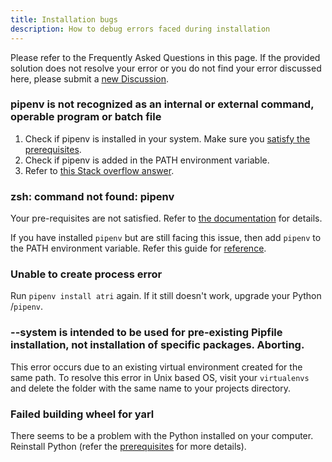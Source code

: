 ```yaml
---
title: Installation bugs
description: How to debug errors faced during installation
---
```


Please refer to the Frequently Asked Questions in this page. If the provided solution does not resolve your error or you do not find your error discussed here, please submit a [new Discussion](https://github.com/Atri-Labs/atrilabs-engine/discussions/categories/help-installation-start).

### pipenv is not recognized as an internal or external command, operable program or batch file

1. Check if pipenv is installed in your system. Make sure you [satisfy the prerequisites](getting-started/installation/install_prereqs).  
2. Check if pipenv is added in the PATH environment variable.
3. Refer to [this Stack overflow answer](https://stackoverflow.com/a/47676529).

### zsh: command not found: pipenv 

Your pre-requisites are not satisfied. Refer to [the documentation](https://docs.atrilabs.com/getting-started/installation/install_prereqs) for details. 

If you have installed `pipenv` but are still facing this issue, then add `pipenv` to the PATH environment variable. Refer this guide for [reference](https://datatofish.com/add-python-to-windows-path/). 

### Unable to create process error

Run `pipenv install atri` again. If it still doesn't work, upgrade your Python /`pipenv`.

### --system is intended to be used for pre-existing Pipfile installation, not installation of specific packages. Aborting.

This error occurs due to an existing virtual environment created for the same path. To resolve this error in Unix based OS, visit your `virtualenvs` and delete the folder with the same name to your projects directory.

### Failed building wheel for yarl

There seems to be a problem with the Python installed on your computer. Reinstall Python (refer the [prerequisites](getting-started/installation/install_prereqs) for more details).